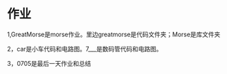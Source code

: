 # 作业

1,GreatMorse是morse作业。里边greatmorse是代码文件夹；Morse是库文件夹

2，car是小车代码和电路图。7___是数码管代码和电路图。

3，0705是最后一天作业和总结
